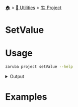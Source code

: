 <!--startTocHeader-->
[🏠](../../README.md) > [🔧 Utilities](../README.md) > [🏗️ Project](README.md)
# SetValue
<!--endTocHeader-->

# Usage

<!--startCode-->
```bash
zaruba project setValue --help
```
 
<details>
<summary>Output</summary>
 
```````
Set project value

Usage:
  zaruba project setValue <valueFile> <key> <value> [flags]

Flags:
  -h, --help   help for setValue
```````
</details>
<!--endCode-->

# Examples



<!--startTocSubTopic-->
<!--endTocSubTopic-->